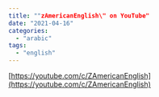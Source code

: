 ```yaml
---
title: ""zAmericanEnglish\" on YouTube"
date: "2021-04-16"
categories: 
  - "arabic"
tags: 
  - "english"
---
```


[https://youtube.com/c/ZAmericanEnglish](https://youtube.com/c/ZAmericanEnglish)
